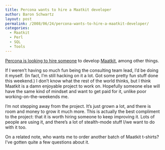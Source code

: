 ```yaml
---
title: Percona wants to hire a Maatkit developer
author: Baron Schwartz
layout: post
permalink: /2008/06/24/percona-wants-to-hire-a-maatkit-developer/
categories:
  - Maatkit
  - Perl
  - SQL
  - Tools
---
```

[Percona is looking to hire someone][1] to develop [Maatkit][2], among other things.

If I weren&#8217;t having so much fun being the consulting team lead, I&#8217;d be doing it myself. (In fact, I&#8217;m still hacking on it a lot. Got some pretty fun stuff done this weekend.) I don&#8217;t know what the rest of the world thinks, but I think Maatkit is a damn enjoyable project to work on. Hopefully someone else will have the same kind of mindset and want to get paid for it, unlike poor working-on-the-weekends me.

I&#8217;m not stepping away from the project. It&#8217;s just grown a lot, and there is room and money to grow it much more. This is actually the best compliment to the project: that it is worth hiring someone to keep improving it. Lots of people are using it, and there&#8217;s a lot of stealth-mode stuff I/we want to do with it too.

On a related note, who wants me to order another batch of Maatkit t-shirts? I&#8217;ve gotten quite a few questions about it.

 [1]: http://www.mysqlperformanceblog.com/2008/06/24/percona-is-looking-for-a-perl-and-python-expert/
 [2]: http://www.maatkit.org/